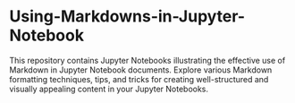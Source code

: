# Using-Markdowns-in-Jupyter-Notebook
This repository contains Jupyter Notebooks illustrating the effective use of Markdown in Jupyter Notebook documents. Explore various Markdown formatting techniques, tips, and tricks for creating well-structured and visually appealing content in your Jupyter Notebooks.
